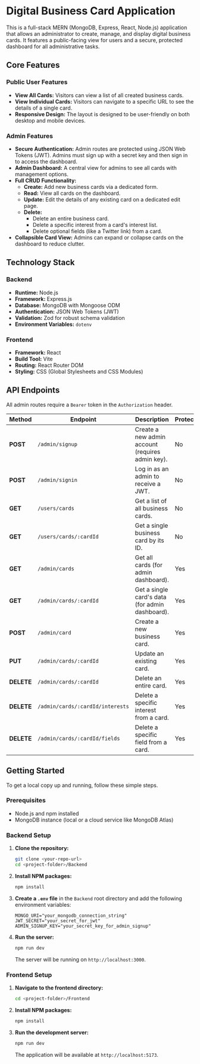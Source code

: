 # Digital Business Card Application

This is a full-stack MERN (MongoDB, Express, React, Node.js) application that allows an administrator to create, manage, and display digital business cards. It features a public-facing view for users and a secure, protected dashboard for all administrative tasks.

## Core Features

### Public User Features
- **View All Cards:** Visitors can view a list of all created business cards.
- **View Individual Cards:** Visitors can navigate to a specific URL to see the details of a single card.
- **Responsive Design:** The layout is designed to be user-friendly on both desktop and mobile devices.

### Admin Features
- **Secure Authentication:** Admin routes are protected using JSON Web Tokens (JWT). Admins must sign up with a secret key and then sign in to access the dashboard.
- **Admin Dashboard:** A central view for admins to see all cards with management options.
- **Full CRUD Functionality:**
    - **Create:** Add new business cards via a dedicated form.
    - **Read:** View all cards on the dashboard.
    - **Update:** Edit the details of any existing card on a dedicated edit page.
    - **Delete:**
        - Delete an entire business card.
        - Delete a specific interest from a card's interest list.
        - Delete optional fields (like a Twitter link) from a card.
- **Collapsible Card View:** Admins can expand or collapse cards on the dashboard to reduce clutter.

## Technology Stack

### Backend
- **Runtime:** Node.js
- **Framework:** Express.js
- **Database:** MongoDB with Mongoose ODM
- **Authentication:** JSON Web Tokens (JWT)
- **Validation:** Zod for robust schema validation
- **Environment Variables:** `dotenv`

### Frontend
- **Framework:** React
- **Build Tool:** Vite
- **Routing:** React Router DOM
- **Styling:** CSS (Global Stylesheets and CSS Modules)

## API Endpoints

All admin routes require a `Bearer` token in the `Authorization` header.

| Method   | Endpoint                           | Description                               | Protected |
|----------|------------------------------------|-------------------------------------------|-----------|
| **POST** | `/admin/signup`                    | Create a new admin account (requires admin key). | No        |
| **POST** | `/admin/signin`                    | Log in as an admin to receive a JWT.        | No        |
| **GET** | `/users/cards`                     | Get a list of all business cards.         | No        |
| **GET** | `/users/cards/:cardId`             | Get a single business card by its ID.     | No        |
| **GET** | `/admin/cards`                     | Get all cards (for admin dashboard).      | Yes       |
| **GET** | `/admin/cards/:cardId`             | Get a single card's data (for admin dashboard). | Yes       |
| **POST** | `/admin/card`                      | Create a new business card.               | Yes       |
| **PUT** | `/admin/cards/:cardId`             | Update an existing card.                  | Yes       |
| **DELETE**| `/admin/cards/:cardId`            | Delete an entire card.                    | Yes       |
| **DELETE**| `/admin/cards/:cardId/interests`  | Delete a specific interest from a card.   | Yes       |
| **DELETE**| `/admin/cards/:cardId/fields`     | Delete a specific field from a card.      | Yes       |


## Getting Started

To get a local copy up and running, follow these simple steps.

### Prerequisites
- Node.js and npm installed
- MongoDB instance (local or a cloud service like MongoDB Atlas)

### Backend Setup

1.  **Clone the repository:**
    ```sh
    git clone <your-repo-url>
    cd <project-folder>/Backend
    ```
2.  **Install NPM packages:**
    ```sh
    npm install
    ```
3.  **Create a `.env` file** in the `Backend` root directory and add the following environment variables:
    ```env
    MONGO_URI="your_mongodb_connection_string"
    JWT_SECRET="your_secret_for_jwt"
    ADMIN_SIGNUP_KEY="your_secret_key_for_admin_signup"
    ```
4.  **Run the server:**
    ```sh
    npm run dev
    ```
    The server will be running on `http://localhost:3000`.

### Frontend Setup

1.  **Navigate to the frontend directory:**
    ```sh
    cd <project-folder>/Frontend
    ```
2.  **Install NPM packages:**
    ```sh
    npm install
    ```
3.  **Run the development server:**
    ```sh
    npm run dev
    ```
    The application will be available at `http://localhost:5173`.

